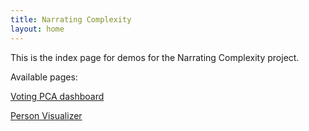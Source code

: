 ```yaml
---
title: Narrating Complexity
layout: home
---
```



This is the index page for demos for the Narrating Complexity project.

Available pages:

[Voting PCA dashboard](voting-pca/voting-pca)

[Person Visualizer](person-visualize/person-visualize)
